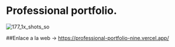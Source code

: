 # Professional portfolio.

![177_1x_shots_so](https://github.com/user-attachments/assets/a21b607b-31d3-4e31-b70f-6c71137c5c7d)

##Enlace a la web -> https://professional-portfolio-nine.vercel.app/
